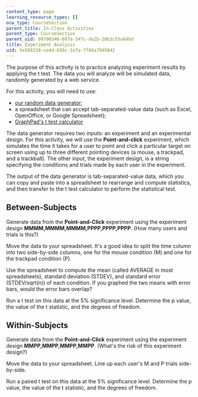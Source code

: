 ```yaml
---
content_type: page
learning_resource_types: []
ocw_type: CourseSection
parent_title: In-Class Activities
parent_type: CourseSection
parent_uid: 09700340-607a-547c-da2b-20b3c55a84bd
title: Experiment Analysis
uid: 5e588338-ce4d-650c-1e7a-7f84a7985842
---
```


The purpose of this activity is to practice analyzing experiment results by applying the t test. The data you will analyze will be simulated data, randomly generated by a web service.

For this activity, you will need to use:

*   [our random data generator](http://courses.csail.mit.edu/6.831/DataGen/ "link will open in a new window or tab");
*   a spreadsheet that can accept tab-separated-value data (such as Excel, OpenOffice, or Google Spreadsheet);
*   [GraphPad's t test calculator](http://www.graphpad.com/quickcalcs/ttest1.cfm?Format=C)

The data generator requires two inputs: an experiment and an experimental design. For this activity, we will use the **Point-and-click** experiment, which simulates the time it takes for a user to point and click a particular target on screen using up to three different pointing devices (a mouse, a trackpad, and a trackball). The other input, the experiment design, is a string specifying the conditions and trials made by each user in the experiment.

The output of the data generator is tab-separated-value data, which you can copy and paste into a spreadsheet to rearrange and compute statistics, and then transfer to the t test calculator to perform the statistical test.

Between-Subjects
----------------

Generate data from the **Point-and-Click** experiment using the experiment design **MMMM,MMMM,MMMM,PPPP,PPPP,PPPP**. (How many users and trials is this?)

Move the data to your spreadsheet. It's a good idea to split the time column into two side-by-side columns, one for the mouse condition (M) and one for the trackpad condition (P).

Use the spreadsheet to compute the mean (called AVERAGE in most spreadsheets), standard deviation (STDEV), and standard error (STDEV/sqrt(n)) of each condition. If you graphed the two means with error bars, would the error bars overlap?

Run a t test on this data at the 5% significance level. Determine the p value, the value of the t statistic, and the degrees of freedom.

Within-Subjects
---------------

Generate data from the **Point-and-Click** experiment using the experiment design **MMPP,MMPP,MMPP,MMPP**. (What's the risk of this experiment design?)

Move the data to your spreadsheet. Line up each user's M and P trials side-by-side.

Run a paired t test on this data at the 5% significance level. Determine the p value, the value of the t statistic, and the degrees of freedom.